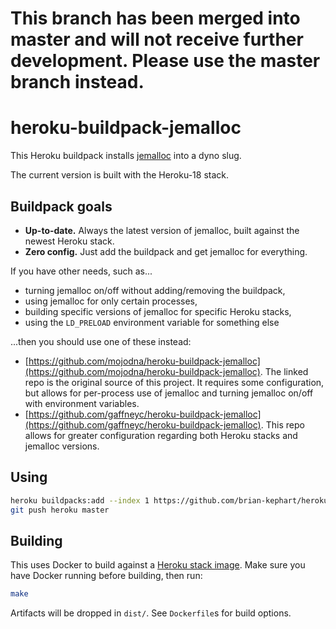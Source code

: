 # This branch has been merged into master and will not receive further development. Please use the master branch instead.

# heroku-buildpack-jemalloc

This Heroku buildpack installs
[jemalloc](http://www.canonware.com/jemalloc/) into a dyno slug.

The current version is built with the Heroku-18 stack.

## Buildpack goals

- **Up-to-date.** Always the latest version of jemalloc, built against the newest Heroku stack.
- **Zero config.** Just add the buildpack and get jemalloc for everything.

If you have other needs, such as...
- turning jemalloc on/off without adding/removing the buildpack,
- using jemalloc for only certain processes,
- building specific versions of jemalloc for specific Heroku stacks,
- using the `LD_PRELOAD` environment variable for something else

...then you should use one of these instead:

- [https://github.com/mojodna/heroku-buildpack-jemalloc](https://github.com/mojodna/heroku-buildpack-jemalloc). The linked repo is the original source of this project. It requires some configuration, but allows for per-process use of jemalloc and turning jemalloc on/off with environment variables.
- [https://github.com/gaffneyc/heroku-buildpack-jemalloc](https://github.com/gaffneyc/heroku-buildpack-jemalloc). This repo allows for greater configuration regarding both Heroku stacks and jemalloc versions.

## Using

```bash
heroku buildpacks:add --index 1 https://github.com/brian-kephart/heroku-buildpack-jemalloc.git
git push heroku master
```

## Building

This uses Docker to build against a [Heroku stack image](https://github.com/heroku/stack-images). Make sure you have Docker running before building, then run:

```bash
make
```

Artifacts will be dropped in `dist/`.  See `Dockerfile`s for build options.

